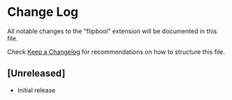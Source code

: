 # Change Log

All notable changes to the "flipbool" extension will be documented in this file.

Check [Keep a Changelog](http://keepachangelog.com/) for recommendations on how to structure this file.

## [Unreleased]

- Initial release